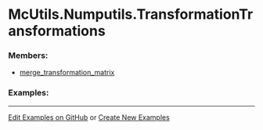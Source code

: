 # <a id="McUtils.Numputils.TransformationTransformations">McUtils.Numputils.TransformationTransformations</a>
    


### Members:

  - [merge_transformation_matrix](TransformationTransformations/merge_transformation_matrix.md)

### Examples:



___

[Edit Examples on GitHub](https://github.com/McCoyGroup/References/edit/gh-pages/Documentation/examples/McUtils/Numputils/TransformationTransformations.md) or 
[Create New Examples](https://github.com/McCoyGroup/References/new/gh-pages/?filename=Documentation/examples/McUtils/Numputils/TransformationTransformations.md)